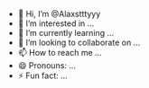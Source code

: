 - 👋 Hi, I’m @Alaxstttyyy
- 👀 I’m interested in ...
- 🌱 I’m currently learning ...
- 💞️ I’m looking to collaborate on ...
- 📫 How to reach me ...
- 😄 Pronouns: ...
- ⚡ Fun fact: ...

<!---
Alaxstttyyy/Alaxstttyyy is a ✨ special ✨ repository because its `README.md` (this file) appears on your GitHub profile.
You can click the Preview link to take a look at your changes.
--->
